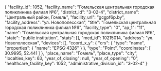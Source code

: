 {
    "facility_id": 1052,
    "facility_name": "Гомельская центральная городская поликлиника филиал №6",
    "district_id": "3-02-4",
    "district_name": "Центральный район, Гомель",
    "facility_url": "gcgpf6p.by",
    "facility_address": "ул. Новополесская",
    "title": "Гомельская центральная городская поликлиника филиал №6",
    "facility_type": "0",
    "ap_1": "11",
    "name": "Гомельская центральная городская поликлиника филиал №6",
    "state": "public institution",
    "stats": [],
    "med_id": 10215014,
    "address": "ул. Новополесская",
    "devices": [],
    "coord_x_y": {
        "crs": {
            "type": "name",
            "properties": {
                "name": "EPSG:4326"
            }
        },
        "type": "Point",
        "coordinates": [
            30.9995,
            52.441
        ]
    },
    "place_name": "Гомель",
    "place_type": "city",
    "localties_key": 63,
    "year_of_closing": null,
    "year_of_opening": "0",
    "healthcare_facility_key": 1052,
    "administrative_division_id": "3-02-4"
}